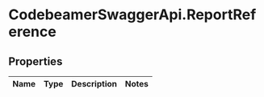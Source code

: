 # CodebeamerSwaggerApi.ReportReference

## Properties
Name | Type | Description | Notes
------------ | ------------- | ------------- | -------------
